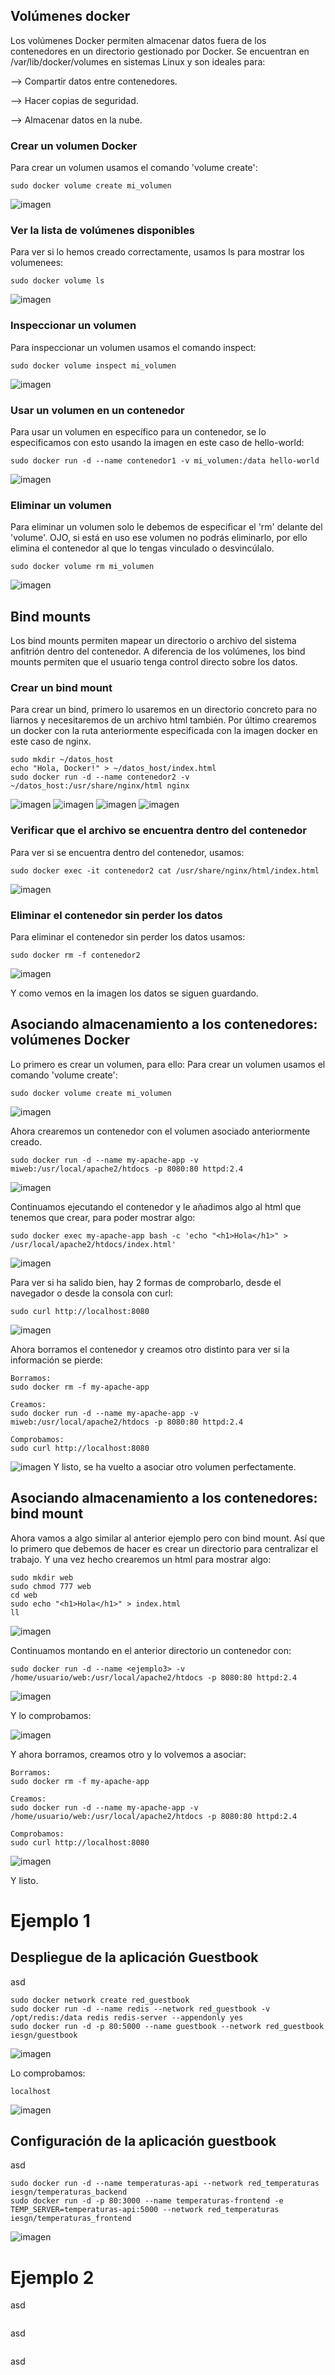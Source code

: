 ## Volúmenes docker

Los volúmenes Docker permiten almacenar datos fuera de los contenedores en un directorio gestionado por Docker. Se encuentran en /var/lib/docker/volumes en sistemas Linux y son ideales para:

--> Compartir datos entre contenedores.

--> Hacer copias de seguridad.

--> Almacenar datos en la nube.

### Crear un volumen Docker

Para crear un volumen usamos el comando 'volume create':
```
sudo docker volume create mi_volumen
```
![imagen](https://github.com/user-attachments/assets/30312497-a7c2-49ad-9408-51bd240c7702)

### Ver la lista de volúmenes disponibles

Para ver si lo hemos creado correctamente, usamos ls para mostrar los volumenees:
```
sudo docker volume ls
```
![imagen](https://github.com/user-attachments/assets/854f6811-446c-422e-af75-d52a35dab127)

### Inspeccionar un volumen

Para inspeccionar un volumen usamos el comando inspect:
```
sudo docker volume inspect mi_volumen
```
![imagen](https://github.com/user-attachments/assets/c042564f-609a-40d9-acb7-57c84fa28604)

### Usar un volumen en un contenedor

Para usar un volumen en específico para un contenedor, se lo especificamos con esto usando la imagen en este caso de hello-world:
```
sudo docker run -d --name contenedor1 -v mi_volumen:/data hello-world
```
![imagen](https://github.com/user-attachments/assets/be541ca5-45ee-4eb3-a830-17b9ed23e86d)

### Eliminar un volumen

Para eliminar un volumen solo le debemos de especificar el 'rm' delante del 'volume'. OJO, si está en uso ese volumen no podrás eliminarlo, por ello elimina el contenedor al que lo tengas vinculado o desvincúlalo.
```
sudo docker volume rm mi_volumen
```
![imagen](https://github.com/user-attachments/assets/8234dcfa-12dc-4488-ada3-10309ef25051)

## Bind mounts

Los bind mounts permiten mapear un directorio o archivo del sistema anfitrión dentro del contenedor. A diferencia de los volúmenes, los bind mounts permiten que el usuario tenga control directo sobre los datos.

### Crear un bind mount

Para crear un bind, primero lo usaremos en un directorio concreto para no liarnos y necesitaremos de un archivo html también. Por último crearemos un docker con la ruta anteriormente especificada con la imagen docker en este caso de nginx.
```
sudo mkdir ~/datos_host
echo "Hola, Docker!" > ~/datos_host/index.html
sudo docker run -d --name contenedor2 -v ~/datos_host:/usr/share/nginx/html nginx
```
![imagen](https://github.com/user-attachments/assets/1c1848fb-b030-4dac-bf0c-fbec8d06ceaf)
![imagen](https://github.com/user-attachments/assets/a311be3b-b72a-4b51-97e5-b5d4ef5db1f0)
![imagen](https://github.com/user-attachments/assets/04a7b389-9f75-46f8-ad52-6372963a7d0d)
![imagen](https://github.com/user-attachments/assets/75bc12d6-953c-4fce-b429-e11da377f183)

### Verificar que el archivo se encuentra dentro del contenedor

Para ver si se encuentra dentro del contenedor, usamos:
```
sudo docker exec -it contenedor2 cat /usr/share/nginx/html/index.html
```
![imagen](https://github.com/user-attachments/assets/275c0ac6-59eb-4838-90c0-04e9faeed76a)

### Eliminar el contenedor sin perder los datos

Para eliminar el contenedor sin perder los datos usamos:
```
sudo docker rm -f contenedor2
```
![imagen](https://github.com/user-attachments/assets/3e9a454e-a2ef-4d2a-a3cd-d91490deed07)

Y como vemos en la imagen los datos se siguen guardando.

## Asociando almacenamiento a los contenedores: volúmenes Docker

Lo primero es crear un volumen, para ello:
Para crear un volumen usamos el comando 'volume create':
```
sudo docker volume create mi_volumen
```
![imagen](https://github.com/user-attachments/assets/6ef61031-6269-4547-bcb7-70918d8644ab)

Ahora crearemos un contenedor con el volumen asociado anteriormente creado.
```
sudo docker run -d --name my-apache-app -v miweb:/usr/local/apache2/htdocs -p 8080:80 httpd:2.4
```
![imagen](https://github.com/user-attachments/assets/320c78c6-9f73-46e7-bb26-70e845eaf985)

Continuamos ejecutando el contenedor y le añadimos algo al html que tenemos que crear, para poder mostrar algo:
```
sudo docker exec my-apache-app bash -c 'echo "<h1>Hola</h1>" > /usr/local/apache2/htdocs/index.html'
```
![imagen](https://github.com/user-attachments/assets/0c757b47-0c78-46f8-8ff9-39cc6f5ec895)

Para ver si ha salido bien, hay 2 formas de comprobarlo, desde el navegador o desde la consola con curl:
```
sudo curl http://localhost:8080
```
![imagen](https://github.com/user-attachments/assets/ddeb1a54-0128-4c88-b593-dfbf24f1c73f)

Ahora borramos el contenedor y creamos otro distinto para ver si la información se pierde:
```
Borramos:
sudo docker rm -f my-apache-app

Creamos:
sudo docker run -d --name my-apache-app -v miweb:/usr/local/apache2/htdocs -p 8080:80 httpd:2.4

Comprobamos:
sudo curl http://localhost:8080
```
![imagen](https://github.com/user-attachments/assets/57e19c68-8b84-40a4-9746-ea7241465cab)
Y listo, se ha vuelto a asociar otro volumen perfectamente.

## Asociando almacenamiento a los contenedores: bind mount

Ahora vamos a algo similar al anterior ejemplo pero con bind mount. Así que lo primero que debemos de hacer es crear un directorio para centralizar el trabajo. Y una vez hecho crearemos un html para mostrar algo:
```
sudo mkdir web
sudo chmod 777 web
cd web
sudo echo "<h1>Hola</h1>" > index.html
ll
```
![imagen](https://github.com/user-attachments/assets/3429458e-9b3e-4fa1-afcf-efd09ab2cdfc)

Continuamos montando en el anterior directorio un contenedor con:
```
sudo docker run -d --name <ejemplo3> -v /home/usuario/web:/usr/local/apache2/htdocs -p 8080:80 httpd:2.4
```
![imagen](https://github.com/user-attachments/assets/4c37c3dc-19ca-4a60-9258-86f327ba5928)

Y lo comprobamos:

![imagen](https://github.com/user-attachments/assets/cf227184-b7dc-4909-90aa-137d00510ecf)

Y ahora borramos, creamos otro y lo volvemos a asociar:
```
Borramos:
sudo docker rm -f my-apache-app

Creamos:
sudo docker run -d --name my-apache-app -v /home/usuario/web:/usr/local/apache2/htdocs -p 8080:80 httpd:2.4

Comprobamos:
sudo curl http://localhost:8080
```
![imagen](https://github.com/user-attachments/assets/b016a234-e258-4a76-8104-86169b5b4dff)

Y listo.

# Ejemplo 1
## Despliegue de la aplicación Guestbook
asd
```
sudo docker network create red_guestbook
sudo docker run -d --name redis --network red_guestbook -v /opt/redis:/data redis redis-server --appendonly yes
sudo docker run -d -p 80:5000 --name guestbook --network red_guestbook iesgn/guestbook
```
![imagen](https://github.com/user-attachments/assets/70a6ad9c-6813-46c2-a406-ebe888c216a8)

Lo comprobamos:
```
localhost
```
![imagen](https://github.com/user-attachments/assets/bef29c9b-55d4-4a3c-8767-3b2b0970721d)

## Configuración de la aplicación guestbook

asd
```
sudo docker run -d --name temperaturas-api --network red_temperaturas iesgn/temperaturas_backend
sudo docker run -d -p 80:3000 --name temperaturas-frontend -e TEMP_SERVER=temperaturas-api:5000 --network red_temperaturas iesgn/temperaturas_frontend
```
![imagen](https://github.com/user-attachments/assets/1a4bd040-31fe-483d-9a81-31b88f9ddf80)

# Ejemplo 2
asd
```

```

asd
```

```

asd
```

```
